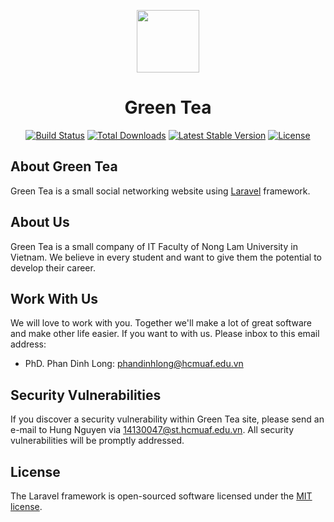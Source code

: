 <p align="center"><img src="https://res.cloudinary.com/dtdk9ua19/image/upload/v1538288770/green-tea-co/green-tea-logo.svg" data-canonical-src="https://res.cloudinary.com/dtdk9ua19/image/upload/v1538288770/green-tea-co/green-tea-logo.svg" width="100"></p>
<h1 align="center">Green Tea</h1>

<p align="center">
<a href="https://travis-ci.org/laravel/framework"><img src="https://travis-ci.org/laravel/framework.svg" alt="Build Status"></a>
<a href="https://packagist.org/packages/laravel/framework"><img src="https://poser.pugx.org/laravel/framework/d/total.svg" alt="Total Downloads"></a>
<a href="https://packagist.org/packages/laravel/framework"><img src="https://poser.pugx.org/laravel/framework/v/stable.svg" alt="Latest Stable Version"></a>
<a href="https://packagist.org/packages/laravel/framework"><img src="https://poser.pugx.org/laravel/framework/license.svg" alt="License"></a>
</p>

## About Green Tea

Green Tea is a small social networking website using [Laravel](https://laravel.com/) framework.

## About Us

Green Tea is a small company of IT Faculty of Nong Lam University in Vietnam. We believe in every student and want to give them the potential to develop their career.

## Work With Us

We will love to work with you. Together we'll make a lot of great software and make other life easier.
If you want to with us. Please inbox to this email address:
- PhD. Phan Dinh Long: [phandinhlong@hcmuaf.edu.vn](mailto:phandinhlong@hcmuaf.edu.vn)


## Security Vulnerabilities

If you discover a security vulnerability within Green Tea site, please send an e-mail to Hung Nguyen via [14130047@st.hcmuaf.edu.vn](mailto:14130047@st.hcmuaf.edu.vn). All security vulnerabilities will be promptly addressed.

## License

The Laravel framework is open-sourced software licensed under the [MIT license](https://opensource.org/licenses/MIT).
